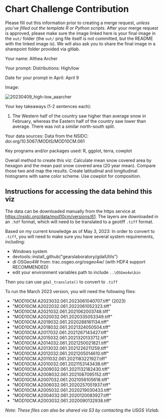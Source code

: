 # Chart Challenge Contribution

Please fill out this information prior to creating a merge request, *unless you've filled out the template R or Python scripts*. After your merge request is approved, please make sure the image linked here is your final image in the `out/` folder (the `out/` png file itself is not committed, but the README with the linked image is). We will also ask you to share the final image in a sharepoint folder provided via gitlab.

Your name: Althea Archer

Your prompt: Distributions: High/low

Date for your prompt in April: April 9

Image: 

![20230409_high-low_aaarcher](https://github.com/DOI-USGS/vizlab-chart-challenge-23/assets/54007288/949a8355-6973-496d-9286-c9db41ecea1b)

Your key takeaways (1-2 sentences each):

1. The Western half of the country saw higher than average snow in February, whereas the Eastern half of the country saw lower than average. There was not a similar north-south split.

Your data sources: Data from the NSIDC: doi.org/10.5067/MODIS/MOD10CM.061

Key programs and/or packages used: R, ggplot, terra, cowplot

Overall method to create this viz: Calculate mean snow covered area by hexagon and the mean past snow covered area (20 year mean). Compare those two and map the results. Create latitudinal and longitudinal histograms with same color scheme. Use cowplot for composition.

## Instructions for accessing the data behind this viz

The data can be downloaded manually from the https service at https://nsidc.org/data/mod10cm/versions/61. The layers are downloaded in an `.hdf` format, which will need to be translated to a geotiff `.tiff` format. 

Based on my current knowledge as of May 3, 2023: In order to convert to `.tiff`, you will need to make sure you have several system requirements, including:

- Windows system
- devtools::install_github("gearslaboratory/gdalUtils")
- dl OSGeo4W from: trac.osgeo.org/osgeo4w/ (with HDF4 support RECOMMENDED)
- edit your environment variables path to include `..\OSGeo4w\bin`

Then you can use `gdal_translate()` to convert to `.tiff`

To run the March 2023 version, you will need the following files:

- "MOD10CM.A2023032.061.2023061040707.tiff" (2023)
- "MOD10CM.A2022032.061.2022061052323.tiff"
- "MOD10CM.A2021032.061.2021062003748.tiff"
- "MOD10CM.A2020032.061.2020335053349.tiff"
- "MOD10CM.A2019032.061.2020288161134.tiff"
- "MOD10CM.A2018032.061.2021324050504.tiff"
- "MOD10CM.A2017032.061.2021267143427.tiff"
- "MOD10CM.A2015032.061.2021320133712.tiff"
- "MOD10CM.A2014032.061.2021250021821.tiff"
- "MOD10CM.A2013032.061.2021226211259.tiff"
- "MOD10CM.A2012032.061.2021205014610.tiff"
- "MOD10CM.A2011032.061.2021183221927.tiff"
- "MOD10CM.A2010032.061.2021153143438.tiff"
- "MOD10CM.A2009032.061.2021132182430.tiff"
- "MOD10CM.A2008032.061.2021087095152.tiff"
- "MOD10CM.A2007032.061.2021056105618.tiff"
- "MOD10CM.A2006032.061.2020257051937.tiff"
- "MOD10CM.A2005032.061.2020219030433.tiff"
- "MOD10CM.A2004032.061.2020120083927.tiff"
- "MOD10CM.A2003032.061.2020090132938.tiff"

*Note: These files can also be shared via S3 by contacting the USGS Vizlab.*
